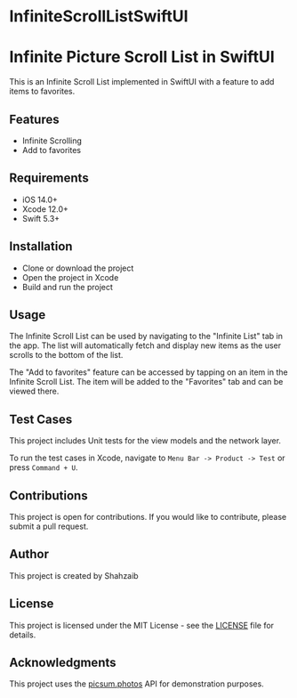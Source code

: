 # InfiniteScrollListSwiftUI
<h1>Infinite Picture Scroll List in SwiftUI</h1><p>This is an Infinite Scroll List implemented in SwiftUI with a feature to add items to favorites.</p><h2>Features</h2><ul><li>Infinite Scrolling</li><li>Add to favorites</li></ul><h2>Requirements</h2><ul><li>iOS 14.0+</li><li>Xcode 12.0+</li><li>Swift 5.3+</li></ul><h2>Installation</h2><ul><li>Clone or download the project</li><li>Open the project in Xcode</li><li>Build and run the project</li></ul><h2>Usage</h2><p>The Infinite Scroll List can be used by navigating to the "Infinite List" tab in the app. The list will automatically fetch and display new items as the user scrolls to the bottom of the list.</p><p>The "Add to favorites" feature can be accessed by tapping on an item in the Infinite Scroll List. The item will be added to the "Favorites" tab and can be viewed there.</p><h2>Test Cases</h2><p>This project includes Unit tests for the view models and the network layer.</p><p>To run the test cases in Xcode, navigate to <code>Menu Bar -&gt; Product -&gt; Test</code> or press <code>Command + U</code>.</p><h2>Contributions</h2><p>This project is open for contributions. If you would like to contribute, please submit a pull request.</p><h2>Author</h2><p>This project is created by Shahzaib</p><h2>License</h2><p>This project is licensed under the MIT License - see the <a href="LICENSE" target="_new">LICENSE</a> file for details.</p><h2>Acknowledgments</h2><p>This project uses the <a href="https://picsum.photos/" target="_new">picsum.photos</a> API for demonstration purposes.</p>
